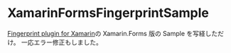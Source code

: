 # XamarinFormsFingerprintSample
[Fingerprint plugin for Xamarin](https://github.com/smstuebe/xamarin-fingerprint)の Xamarin.Forms 版の Sample を写経しただけ。
一応エラー修正もしました。

